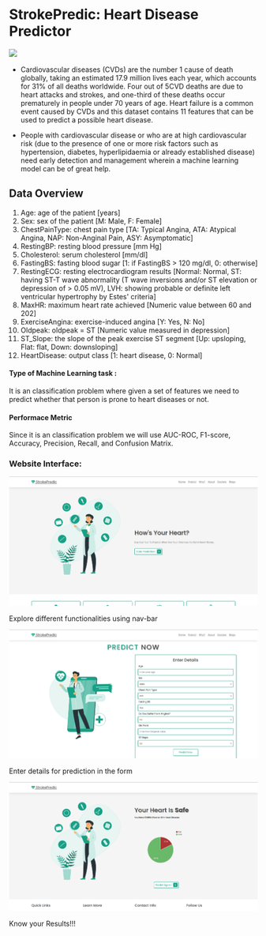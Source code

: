 # **StrokePredic: Heart Disease Predictor**
![](https://media.istockphoto.com/vectors/heart-isometric-health-care-concept-red-shape-and-heartbeat-vector-id1183325543?k=20&m=1183325543&s=612x612&w=0&h=8AFG-3S4WTuK6RaCvGKtOy2ndQFDhwTrA36XbDoVOrQ=)
* Cardiovascular diseases (CVDs) are the number 1 cause of death globally, taking an estimated 17.9 million lives each year, which accounts for 31% of all deaths worldwide. Four out of 5CVD deaths are due to heart attacks and strokes, and one-third of these deaths occur prematurely in people under 70 years of age. Heart failure is a common event caused by CVDs and this dataset contains 11 features that can be used to predict a possible heart disease.

* People with cardiovascular disease or who are at high cardiovascular risk (due to the presence of one or more risk factors such as hypertension, diabetes, hyperlipidaemia or already established disease) need early detection and management wherein a machine learning model can be of great help.

## Data Overview
1. Age: age of the patient [years]
2. Sex: sex of the patient [M: Male, F: Female]
3. ChestPainType: chest pain type [TA: Typical Angina, ATA: Atypical Angina, NAP: Non-Anginal Pain, ASY: Asymptomatic]
4. RestingBP: resting blood pressure [mm Hg]
5. Cholesterol: serum cholesterol [mm/dl]
6. FastingBS: fasting blood sugar [1: if FastingBS > 120 mg/dl, 0: otherwise]
7. RestingECG: resting electrocardiogram results [Normal: Normal, ST: having ST-T wave abnormality (T wave inversions and/or ST elevation or depression of > 0.05 mV), LVH: showing probable or definite left ventricular hypertrophy by Estes' criteria]
8. MaxHR: maximum heart rate achieved [Numeric value between 60 and 202]
9. ExerciseAngina: exercise-induced angina [Y: Yes, N: No]
10. Oldpeak: oldpeak = ST [Numeric value measured in depression]
11. ST_Slope: the slope of the peak exercise ST segment [Up: upsloping, Flat: flat, Down: downsloping]
12. HeartDisease: output class [1: heart disease, 0: Normal]

#### Type of Machine Learning task : 
It is an classification problem where given a set of features we need to predict whether that person is prone to heart diseases or not.

#### Performace Metric
Since it is an classification problem we will use AUC-ROC, F1-score, Accuracy, Precision, Recall, and Confusion Matrix.

### Website Interface:
![image](https://raw.githubusercontent.com/div-vik/Heart-Stroke-Prediction/main/static/image/Screenshot%20from%202023-05-02%2008-50-51.png)

Explore different functionalities using nav-bar

![image](https://raw.githubusercontent.com/div-vik/Heart-Stroke-Prediction/main/static/image/Screenshot%20from%202023-05-02%2008-51-09.png)

Enter details for prediction in the form

![image](https://raw.githubusercontent.com/div-vik/Heart-Stroke-Prediction/main/static/image/Screenshot%20from%202023-05-02%2008-50-10.png)

Know your Results!!!
